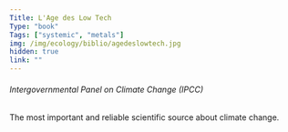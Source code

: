 ```yaml
---
Title: L'Age des Low Tech
Type: "book"
Tags: ["systemic", "metals"]
img: /img/ecology/biblio/agedeslowtech.jpg
hidden: true
link: ""
---
```


###### Intergovernmental Panel on Climate Change (IPCC)

The most important and reliable scientific source about climate change.